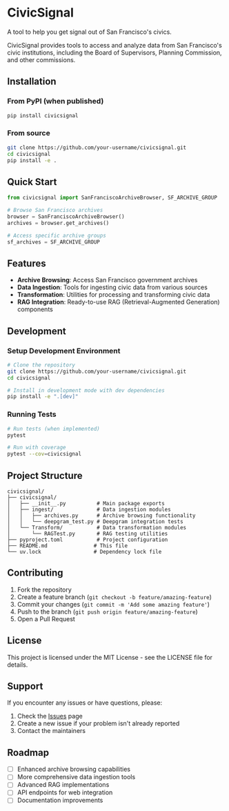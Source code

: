 # CivicSignal

A tool to help you get signal out of San Francisco's civics.

CivicSignal provides tools to access and analyze data from San Francisco's civic institutions, including the Board of Supervisors, Planning Commission, and other commissions.

## Installation

### From PyPI (when published)
```bash
pip install civicsignal
```

### From source
```bash
git clone https://github.com/your-username/civicsignal.git
cd civicsignal
pip install -e .
```

## Quick Start

```python
from civicsignal import SanFranciscoArchiveBrowser, SF_ARCHIVE_GROUP

# Browse San Francisco archives
browser = SanFranciscoArchiveBrowser()
archives = browser.get_archives()

# Access specific archive groups
sf_archives = SF_ARCHIVE_GROUP
```

## Features

- **Archive Browsing**: Access San Francisco government archives
- **Data Ingestion**: Tools for ingesting civic data from various sources
- **Transformation**: Utilities for processing and transforming civic data
- **RAG Integration**: Ready-to-use RAG (Retrieval-Augmented Generation) components

## Development

### Setup Development Environment

```bash
# Clone the repository
git clone https://github.com/your-username/civicsignal.git
cd civicsignal

# Install in development mode with dev dependencies
pip install -e ".[dev]"
```

### Running Tests

```bash
# Run tests (when implemented)
pytest

# Run with coverage
pytest --cov=civicsignal
```

## Project Structure

```
civicsignal/
├── civicsignal/
│   ├── __init__.py          # Main package exports
│   ├── ingest/              # Data ingestion modules
│   │   ├── archives.py      # Archive browsing functionality
│   │   └── deepgram_test.py # Deepgram integration tests
│   └── Transform/           # Data transformation modules
│       └── RAGTest.py       # RAG testing utilities
├── pyproject.toml           # Project configuration
├── README.md               # This file
└── uv.lock                 # Dependency lock file
```

## Contributing

1. Fork the repository
2. Create a feature branch (`git checkout -b feature/amazing-feature`)
3. Commit your changes (`git commit -m 'Add some amazing feature'`)
4. Push to the branch (`git push origin feature/amazing-feature`)
5. Open a Pull Request

## License

This project is licensed under the MIT License - see the LICENSE file for details.

## Support

If you encounter any issues or have questions, please:

1. Check the [Issues](https://github.com/your-username/civicsignal/issues) page
2. Create a new issue if your problem isn't already reported
3. Contact the maintainers

## Roadmap

- [ ] Enhanced archive browsing capabilities
- [ ] More comprehensive data ingestion tools
- [ ] Advanced RAG implementations
- [ ] API endpoints for web integration
- [ ] Documentation improvements
